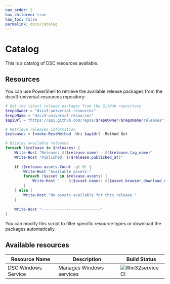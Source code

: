 ```yaml
---
nav_order: 2
has_children: true
has_toc: false
permalink: docs/catalog
---
```


# Catalog

This is a catalog of DSC resources available.

## Resources

You can use PowerShell to retrieve the available release packages from
the dscv3-universal-resources repository:

```powershell
# Get the latest release packages from the GitHub repository
$repoOwner = "dscv3-universal-resources"
$repoName = "dscv3-universal-resources"
$apiUrl = "https://api.github.com/repos/$repoOwner/$repoName/releases"

# Retrieve releases information
$releases = Invoke-RestMethod -Uri $apiUrl -Method Get

# Display available releases
foreach ($release in $releases) {
    Write-Host "Release: $($release.name) - $($release.tag_name)"
    Write-Host "Published: $($release.published_at)"
    
    if ($release.assets.Count -gt 0) {
        Write-Host "Available assets:"
        foreach ($asset in $release.assets) {
            Write-Host "  - $($asset.name): $($asset.browser_download_url)"
        }
    } else {
        Write-Host "No assets available for this release."
    }
    
    Write-Host "--------------------------"
}
```

You can modify this script to filter specific resource types or
download the packages automatically.

## Available resources

<!-- markdownlint-disable MD013 -->

| Resource Name       | Description              | Build Status           |
| ------------------- | ------------------------ | ---------------------- |
| DSC Windows Service | Manages Windows services | ![Win32service CI][00] |

<!-- Link reference definitions -->
[00]: https://github.com/dscv3-universal-resources/dscv3-universal-resources/actions/workflows/ci.win32service.yml/badge.svg?branch=main
